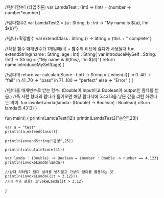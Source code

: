 //람다함수1 (타입추론)
var LamdaTest : (Int) -> (Int) = {number -> number*number}

//람다함수2
val LamdaTest2 = {a : String, b : Int -> "My name is ${a}, I'm ${b}"}

//람다+확장함수
val extendClass : String.() -> String = {this + " complete"}

//확장 함수 매개변수가 1개일때(it) + 함수의 리턴에 람다가 사용될때
fun extendString(name : String, age : Int) : String{
    var introduceMySelf : String.(Int) -> String = {"My name is ${this}, I'm ${it}"}
	return name.introduceMySelf(age)
}

//람다의 return
var calculateScore : (Int) -> String = {
    when(it){
        in 0..40 -> "fail"
        in 41..70 -> "pass"
        in 71..100 -> "perfect"
        else -> "Error"
    }
}

//람다를 매개변수로 받는 함수. (Double이 Input이고 Boolean이 output인 람다를 받음.)
//즉 저런 형태의 람다가 들어오면 해당 람다식에 5.4313을 넣은 값을 리턴 하겠다는 의미.
fun invokeLamda(lamda : (Double) -> Boolean) : Boolean{
    return lamda(5.4313)
}


fun main() {
    println(LamdaTest(12))
	println(LamdaTest2("승연",28))
    
    var a = "test"
    println(a.extendClass())
    
    println(extendString("준영",25))
    
    println(calculateScore(41))
    
    var lamda : (Double) -> Boolean = {number : Double -> number == 4.123} 
    println(invokeLamda(lamda))
    
    //람다 리터럴? 람다 실체를 넣지않고 가상의 람다를 활용하는 것.
    println(invokeLamda({it > 3.12}))
    //이 식과 같음! invokeLamda{it > 3.12}
}










